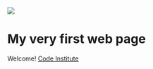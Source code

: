 <img src="https://codeinstitute.s3.amazonaws.com/fullstack/ci_logo_small.png" style="margin: 0;">

# My very first web page

Welcome! [Code Institute](https://codeinstitute.net)

